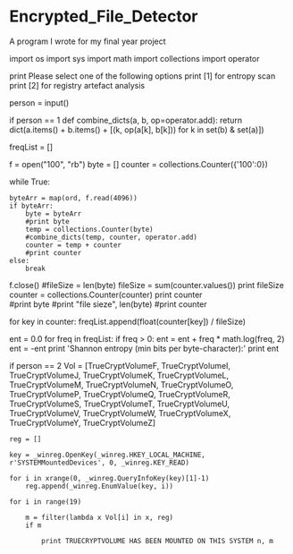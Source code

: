 # Encrypted_File_Detector
A program I wrote for my final year project 

import os
import sys
import math
import collections
import operator

print Please select one of the following options 
print [1] for entropy scan
print [2] for registry artefact analysis

person = input()

if person == 1
def combine_dicts(a, b, op=operator.add):
    return dict(a.items() + b.items() +
        [(k, op(a[k], b[k])) for k in set(b) & set(a)])

freqList = []

f = open("100", "rb")
byte = []
counter = collections.Counter({'100':0})

while True:

    byteArr = map(ord, f.read(4096))
    if byteArr:
        byte = byteArr
        #print byte
        temp = collections.Counter(byte)
        #combine_dicts(temp, counter, operator.add)
        counter = temp + counter
        #print counter
    else:
        break
f.close()
#fileSize = len(byte)
fileSize = sum(counter.values())
print fileSize
counter = collections.Counter(counter)
print counter   
#print byte
#print "file sieze", len(byte)
#print counter
    
for key in counter:
    freqList.append(float(counter[key]) / fileSize) 

ent = 0.0 
for freq in freqList:
    if freq > 0:
        ent = ent + freq * math.log(freq, 2) 
ent = -ent 
print 'Shannon entropy (min bits per byte-character):' 
print ent

if person == 2
    Vol = [TrueCryptVolumeF, TrueCryptVolumeI, TrueCryptVolumeJ, TrueCryptVolumeK, TrueCryptVolumeL, TrueCryptVolumeM, TrueCryptVolumeN, TrueCryptVolumeO, TrueCryptVolumeP, TrueCryptVolumeQ, TrueCryptVolumeR, TrueCryptVolumeS, TrueCryptVolumeT, TrueCryptVolumeU, TrueCryptVolumeV, TrueCryptVolumeW, TrueCryptVolumeX, TrueCryptVolumeY, TrueCryptVolumeZ]
    
    reg = []

    key = _winreg.OpenKey(_winreg.HKEY_LOCAL_MACHINE, r'SYSTEMMountedDevices', 0, _winreg.KEY_READ)

    for i in xrange(0, _winreg.QueryInfoKey(key)[1]-1)
        reg.append(_winreg.EnumValue(key, i))
    
    for i in range(19)

        m = filter(lambda x Vol[i] in x, reg)
        if m
        
            print TRUECRYPTVOLUME HAS BEEN MOUNTED ON THIS SYSTEM n, m 
